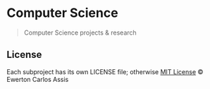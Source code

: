 # Computer Science

> Computer Science projects & research

## License

Each subproject has its own LICENSE file; otherwise
[MIT License](http://earaujoassis.mit-license.org/) &copy; Ewerton Carlos Assis
